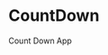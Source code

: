 # CountDown
 Count Down App
    
        
                                        
                                     
                                   
                          
                  
        
 
 
  
